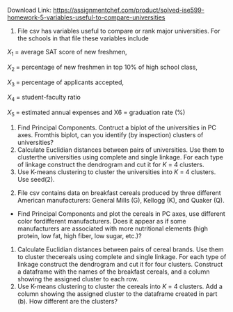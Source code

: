 Download Link: https://assignmentchef.com/product/solved-ise599-homework-5-variables-useful-to-compare-universities
<br>



<ol>

 <li>File csv has variables useful to compare or rank major universities. For the schools in that file these variables include</li>

</ol>

<em>X</em><sub>1 </sub>= average SAT score of new freshmen,

<em>X</em><sub>2 </sub>= percentage of new freshmen in top 10% of high school class,

<em>X</em><sub>3 </sub>= percentage of applicants accepted,

<em>X</em><sub>4 </sub>= student-faculty ratio

<em>X</em><sub>5 </sub>= estimated annual expenses and X6 = graduation rate (%)

<ol>

 <li> Find Principal Components. Contruct a biplot of the universities in PC axes. Fromthis biplot, can you identify (by inspection) clusters of universities?</li>

 <li>Calculate Euclidian distances between pairs of universities. Use them to clusterthe universities using complete and single linkage. For each type of linkage construct the dendrogram and cut it for <em>K </em>= 4 clusters.</li>

 <li> Use K-means clustering to cluster the universities into <em>K </em>= 4 clusters.   Use seed(2).</li>

</ol>

<ol start="2">

 <li>File csv contains data on breakfast cereals produced by three different American manufacturers: General Mills (G), Kellogg (K), and Quaker (Q).</li>

</ol>

<ul>

 <li>Find Principal Components and plot the cereals in PC axes, use different color fordifferent manufacturers. Does it appear as if some manufacturers are associated with more nutritional elements (high protein, low fat, high fiber, low sugar, etc.)?</li>

</ul>

<ol>

 <li>Calculate Euclidian distances between pairs of cereal brands. Use them to cluster thecereals using complete and single linkage. For each type of linkage construct the dendrogram and cut it for four clusters. Construct a dataframe with the names of the breakfast cereals, and a column showing the assigned cluster to each row.</li>

 <li> Use K-means clustering to cluster the cereals into <em>K </em>= 4 clusters. Add a column showing the assigned cluster to the dataframe created in part (b). How different are the clusters?</li>

</ol>


